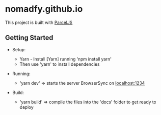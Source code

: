 # nomadfy.github.io
    
This project is built with [ParcelJS](https://parceljs.org/)

## Getting Started

- Setup:
  - Yarn - Install [Yarn] running 'npm install yarn'
  - Then use 'yarn' to install dependencies

- Running: 
  - 'yarn dev' => starts the server BrowserSync on [localhost:1234](hhtp://localhost:1234/)

- Build:
  - 'yarn build' => compile the files into the 'docs' folder to get ready to deploy


